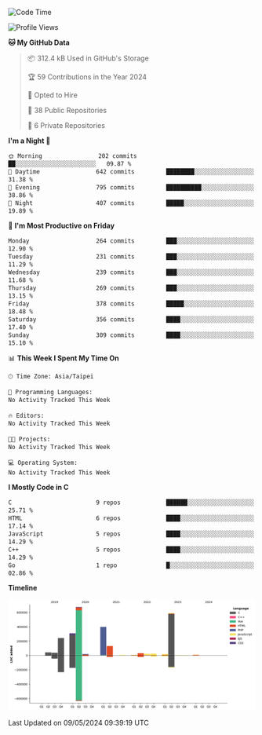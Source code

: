 <!--START_SECTION:waka-->
![Code Time](http://img.shields.io/badge/Code%20Time-0%20secs-blue)

![Profile Views](http://img.shields.io/badge/Profile%20Views-20-blue)

**🐱 My GitHub Data** 

> 📦 312.4 kB Used in GitHub's Storage 
 > 
> 🏆 59 Contributions in the Year 2024
 > 
> 💼 Opted to Hire
 > 
> 📜 38 Public Repositories 
 > 
> 🔑 6 Private Repositories 
 > 
**I'm a Night 🦉** 

```text
🌞 Morning                202 commits         ██░░░░░░░░░░░░░░░░░░░░░░░   09.87 % 
🌆 Daytime                642 commits         ████████░░░░░░░░░░░░░░░░░   31.38 % 
🌃 Evening                795 commits         ██████████░░░░░░░░░░░░░░░   38.86 % 
🌙 Night                  407 commits         █████░░░░░░░░░░░░░░░░░░░░   19.89 % 
```
📅 **I'm Most Productive on Friday** 

```text
Monday                   264 commits         ███░░░░░░░░░░░░░░░░░░░░░░   12.90 % 
Tuesday                  231 commits         ███░░░░░░░░░░░░░░░░░░░░░░   11.29 % 
Wednesday                239 commits         ███░░░░░░░░░░░░░░░░░░░░░░   11.68 % 
Thursday                 269 commits         ███░░░░░░░░░░░░░░░░░░░░░░   13.15 % 
Friday                   378 commits         █████░░░░░░░░░░░░░░░░░░░░   18.48 % 
Saturday                 356 commits         ████░░░░░░░░░░░░░░░░░░░░░   17.40 % 
Sunday                   309 commits         ████░░░░░░░░░░░░░░░░░░░░░   15.10 % 
```


📊 **This Week I Spent My Time On** 

```text
🕑︎ Time Zone: Asia/Taipei

💬 Programming Languages: 
No Activity Tracked This Week

🔥 Editors: 
No Activity Tracked This Week

🐱‍💻 Projects: 
No Activity Tracked This Week

💻 Operating System: 
No Activity Tracked This Week
```

**I Mostly Code in C** 

```text
C                        9 repos             ██████░░░░░░░░░░░░░░░░░░░   25.71 % 
HTML                     6 repos             ████░░░░░░░░░░░░░░░░░░░░░   17.14 % 
JavaScript               5 repos             ████░░░░░░░░░░░░░░░░░░░░░   14.29 % 
C++                      5 repos             ████░░░░░░░░░░░░░░░░░░░░░   14.29 % 
Go                       1 repo              █░░░░░░░░░░░░░░░░░░░░░░░░   02.86 % 
```



**Timeline**

![Lines of Code chart](https://raw.githubusercontent.com/luswdev/luswdev/master/assets/bar_graph.png)


 Last Updated on 09/05/2024 09:39:19 UTC
<!--END_SECTION:waka-->
